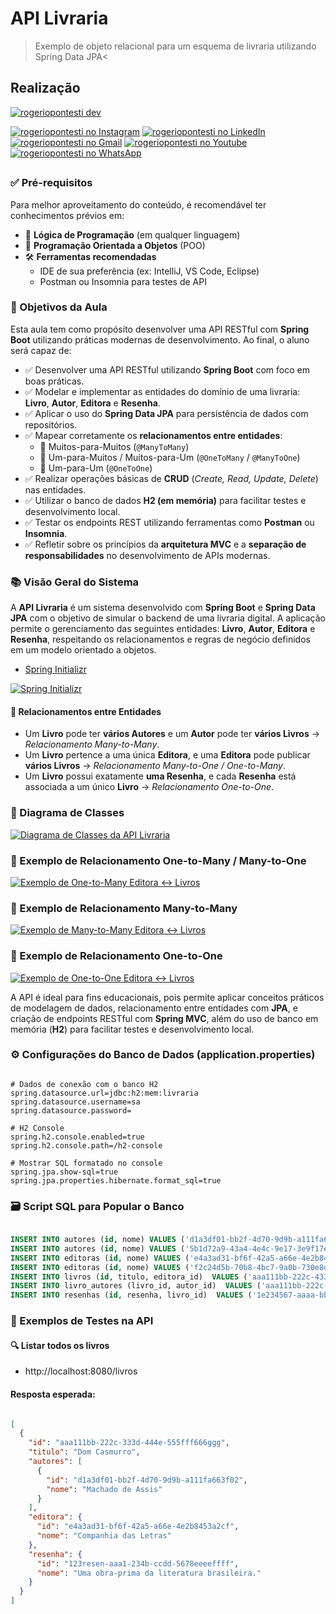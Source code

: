 #   API Livraria

> Exemplo de objeto relacional para um esquema de livraria utilizando Spring Data JPA<

## Realização

[![rogeriopontesti dev](https://i.postimg.cc/9MptbzH0/rogeriopontesti.png)](https://github.com/rogeriopontesti)

[![rogeriopontesti no Instagram](https://i.postimg.cc/J75T2knx/1298747-instagram-brand-logo-social-media-icon.png)](https://www.instagram.com/rogeriopontesti)
[![rogeriopontesti no LinkedIn](https://i.postimg.cc/vH8PFZxs/317725-linkedin-social-icon.png)](https://www.linkedin.com/in/rogeriopontesti)
[![rogeriopontesti no Gmail](https://i.postimg.cc/bN6mzf12/7089163-gmail-google-icon.png)](mailto:rogeriopontesti@gmail.com)
[![rogeriopontesti no Youtube](https://i.postimg.cc/kXyL89g5/4375133-logo-youtube-icon.png)](https://www.youtube.com/@rogeriopontesti)
[![rogeriopontesti no WhatsApp](https://i.postimg.cc/SKtXsVDd/1783351-chatting-messages-social-media-whatsapp-internet-icon.png)](https://wa.me/5548991877781)

##
### ✅ Pré-requisitos

Para melhor aproveitamento do conteúdo, é recomendável ter conhecimentos prévios em:

- 🧠 **Lógica de Programação** (em qualquer linguagem)
- 🧱 **Programação Orientada a Objetos** (POO)
- 🛠️ **Ferramentas recomendadas**
  - IDE de sua preferência (ex: IntelliJ, VS Code, Eclipse)
  - Postman ou Insomnia para testes de API

### 🎯 Objetivos da Aula

Esta aula tem como propósito desenvolver uma API RESTful com **Spring Boot** utilizando práticas modernas de desenvolvimento. Ao final, o aluno será capaz de:

- ✅ Desenvolver uma API RESTful utilizando **Spring Boot** com foco em boas práticas.
- ✅ Modelar e implementar as entidades do domínio de uma livraria: **Livro**, **Autor**, **Editora** e **Resenha**.
- ✅ Aplicar o uso do **Spring Data JPA** para persistência de dados com repositórios.
- ✅ Mapear corretamente os **relacionamentos entre entidades**:
  - 🔄 Muitos-para-Muitos (`@ManyToMany`)
  - 🔁 Um-para-Muitos / Muitos-para-Um (`@OneToMany` / `@ManyToOne`)
  - 🔗 Um-para-Um (`@OneToOne`)
- ✅ Realizar operações básicas de **CRUD** (_Create, Read, Update, Delete_) nas entidades.
- ✅ Utilizar o banco de dados **H2 (em memória)** para facilitar testes e desenvolvimento local.
- ✅ Testar os endpoints REST utilizando ferramentas como **Postman** ou **Insomnia**.
- ✅ Refletir sobre os princípios da **arquitetura MVC** e a **separação de responsabilidades** no desenvolvimento de APIs modernas.

### 📚 Visão Geral do Sistema

A **API Livraria** é um sistema desenvolvido com **Spring Boot** e **Spring Data JPA** com o objetivo de simular o backend de uma livraria digital. A aplicação permite o gerenciamento das seguintes entidades: **Livro**, **Autor**, **Editora** e **Resenha**, respeitando os relacionamentos e regras de negócio definidos em um modelo orientado a objetos.

- [Spring Initializr](https://start.spring.io/)

[![Spring Initializr](https://i.postimg.cc/mZVLcmT7/livraria-start-spring-io.png)](https://i.postimg.cc/mZVLcmT7/livraria-start-spring-io.png)

#### 🔁 Relacionamentos entre Entidades

- Um **Livro** pode ter **vários Autores** e um **Autor** pode ter **vários Livros** → _Relacionamento Many-to-Many_.
- Um **Livro** pertence a uma única **Editora**, e uma **Editora** pode publicar **vários Livros** → _Relacionamento Many-to-One / One-to-Many_.
- Um **Livro** possui exatamente **uma Resenha**, e cada **Resenha** está associada a um único **Livro** → _Relacionamento One-to-One_.

### 📌 Diagrama de Classes

[![Diagrama de Classes da API Livraria](https://i.postimg.cc/W4PPJFzJ/diagrama-de-classes-livraria.png)](https://i.postimg.cc/W4PPJFzJ/diagrama-de-classes-livraria.png)

### 🔄 Exemplo de Relacionamento One-to-Many / Many-to-One

[![Exemplo de One-to-Many Editora ↔ Livros](https://i.postimg.cc/cLyQv1xK/um-para-muitos-e-muitos-para-um.png)](https://i.postimg.cc/cLyQv1xK/um-para-muitos-e-muitos-para-um.png)

### 🔄 Exemplo de Relacionamento Many-to-Many

[![Exemplo de Many-to-Many Editora ↔ Livros](https://i.postimg.cc/mk77wKVZ/muitos-para-muitos.png)](https://i.postimg.cc/mk77wKVZ/muitos-para-muitos.png)

### 🔄 Exemplo de Relacionamento One-to-One

[![Exemplo de One-to-One Editora ↔ Livros](https://i.postimg.cc/kX9SC1f8/um-para-um.png)](https://i.postimg.cc/kX9SC1f8/um-para-um.png)

A API é ideal para fins educacionais, pois permite aplicar conceitos práticos de modelagem de dados, relacionamento entre entidades com **JPA**, e criação de endpoints RESTful com **Spring MVC**, além do uso de banco em memória (**H2**) para facilitar testes e desenvolvimento local.

### ⚙️ Configurações do Banco de Dados (application.properties)

```properties

# Dados de conexão com o banco H2
spring.datasource.url=jdbc:h2:mem:livraria
spring.datasource.username=sa
spring.datasource.password=

# H2 Console
spring.h2.console.enabled=true
spring.h2.console.path=/h2-console

# Mostrar SQL formatado no console
spring.jpa.show-sql=true
spring.jpa.properties.hibernate.format_sql=true

```

### 🗃️ Script SQL para Popular o Banco

```sql

INSERT INTO autores (id, nome) VALUES ('d1a3df01-bb2f-4d70-9d9b-a111fa663f02', 'Machado de Assis');
INSERT INTO autores (id, nome) VALUES ('5b1d72a9-43a4-4e4c-9e17-3e9f17e489e9', 'Clarice Lispector');
INSERT INTO editoras (id, nome) VALUES ('e4a3ad31-bf6f-42a5-a66e-4e2b8453a2cf', 'Companhia das Letras');
INSERT INTO editoras (id, nome) VALUES ('f2c24d5b-70b8-4bc7-9a0b-730e8d539f91', 'Editora Globo');
INSERT INTO livros (id, titulo, editora_id)  VALUES ('aaa111bb-222c-433d-844e-555fff666111', 'Dom Casmurro', 'e4a3ad31-bf6f-42a5-a66e-4e2b8453a2cf');
INSERT INTO livro_autores (livro_id, autor_id)  VALUES ('aaa111bb-222c-433d-844e-555fff666111', 'd1a3df01-bb2f-4d70-9d9b-a111fa663f02');
INSERT INTO resenhas (id, resenha, livro_id)  VALUES ('1e234567-aaaa-bbbb-cccc-12345678eeee', 'Uma obra-prima da literatura brasileira.', 'aaa111bb-222c-433d-844e-555fff666111');

```

### 🧪 Exemplos de Testes na API
#### 🔍 Listar todos os livros

- http://localhost:8080/livros

#### Resposta esperada:

```json

[
  {
    "id": "aaa111bb-222c-333d-444e-555fff666ggg",
    "titulo": "Dom Casmurro",
    "autores": [
      {
        "id": "d1a3df01-bb2f-4d70-9d9b-a111fa663f02",
        "nome": "Machado de Assis"
      }
    ],
    "editora": {
      "id": "e4a3ad31-bf6f-42a5-a66e-4e2b8453a2cf",
      "nome": "Companhia das Letras"
    },
    "resenha": {
      "id": "123resen-aaa1-234b-ccdd-5678eeeeffff",
      "nome": "Uma obra-prima da literatura brasileira."
    }
  }
]

```
